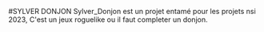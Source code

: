 #SYLVER DONJON
Sylver_Donjon est un projet entamé pour les projets nsi 2023, C'est un jeux roguelike ou il faut completer un donjon.
